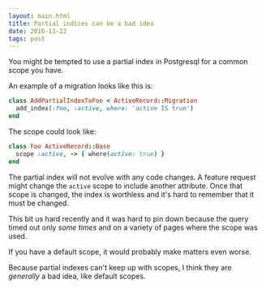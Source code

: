 ```yaml
---
layout: main.html
title: Partial indices can be a bad idea
date: 2016-11-22
tags: post
---
```


You might be tempted to use a partial index in Postgresql for a common scope you have.

An example of a migration looks like this is:

```ruby
class AddPartialIndexToFoo < ActiveRecord::Migration
  add_index(:foo, :active, where: 'active IS true')
end
```

The scope could look like:

```ruby
class Foo ActiveRecord::Base
  scope :active, -> { where(active: true) }
end
```

The partial index will not evolve with any code changes.
A feature request might change the `active` scope to include another attribute.
Once that scope is changed, the index is worthless and it's hard to remember
that it must be changed.

This bit us hard recently and it was hard to pin down because the query timed out only _some times_
and on a variety of pages where the scope was used.

If you have a default scope, it would probably make matters even worse.

Because partial indexes can't keep up with scopes, I think they are _generally_ a bad idea, like default scopes.

